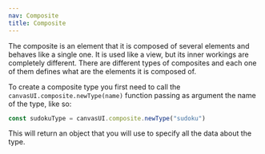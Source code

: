 ```yaml
---
nav: Composite
title: Composite
---
```


The composite is an element that it is composed of several elements and behaves like a single one. It is used like a view, but its inner workings are completely different. There are different types of composites and each one of them defines what are the elements it is composed of.

To create a composite type you first need to call the `canvasUI.composite.newType(name)` function passing as argument the name of the type, like so:

```javascript
const sudokuType = canvasUI.composite.newType("sudoku")
```

This will return an object that you will use to specify all the data about the type.
